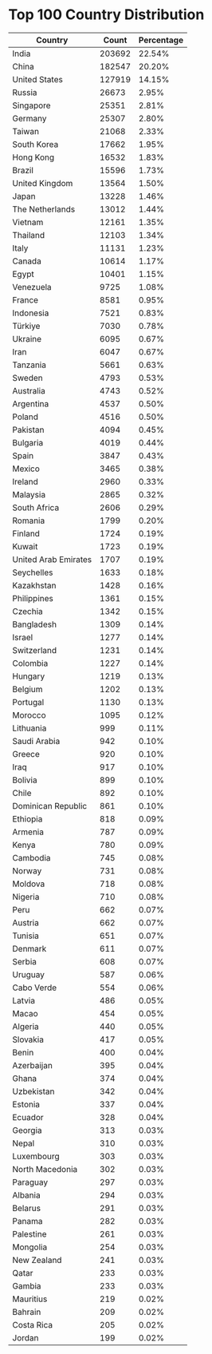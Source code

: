 # Top 100 Country Distribution
| Country | Count | Percentage |
|----|----|----|
| India | 203692 | 22.54% |
| China | 182547 | 20.20% |
| United States | 127919 | 14.15% |
| Russia | 26673 | 2.95% |
| Singapore | 25351 | 2.81% |
| Germany | 25307 | 2.80% |
| Taiwan | 21068 | 2.33% |
| South Korea | 17662 | 1.95% |
| Hong Kong | 16532 | 1.83% |
| Brazil | 15596 | 1.73% |
| United Kingdom | 13564 | 1.50% |
| Japan | 13228 | 1.46% |
| The Netherlands | 13012 | 1.44% |
| Vietnam | 12161 | 1.35% |
| Thailand | 12103 | 1.34% |
| Italy | 11131 | 1.23% |
| Canada | 10614 | 1.17% |
| Egypt | 10401 | 1.15% |
| Venezuela | 9725 | 1.08% |
| France | 8581 | 0.95% |
| Indonesia | 7521 | 0.83% |
| Türkiye | 7030 | 0.78% |
| Ukraine | 6095 | 0.67% |
| Iran | 6047 | 0.67% |
| Tanzania | 5661 | 0.63% |
| Sweden | 4793 | 0.53% |
| Australia | 4743 | 0.52% |
| Argentina | 4537 | 0.50% |
| Poland | 4516 | 0.50% |
| Pakistan | 4094 | 0.45% |
| Bulgaria | 4019 | 0.44% |
| Spain | 3847 | 0.43% |
| Mexico | 3465 | 0.38% |
| Ireland | 2960 | 0.33% |
| Malaysia | 2865 | 0.32% |
| South Africa | 2606 | 0.29% |
| Romania | 1799 | 0.20% |
| Finland | 1724 | 0.19% |
| Kuwait | 1723 | 0.19% |
| United Arab Emirates | 1707 | 0.19% |
| Seychelles | 1633 | 0.18% |
| Kazakhstan | 1428 | 0.16% |
| Philippines | 1361 | 0.15% |
| Czechia | 1342 | 0.15% |
| Bangladesh | 1309 | 0.14% |
| Israel | 1277 | 0.14% |
| Switzerland | 1231 | 0.14% |
| Colombia | 1227 | 0.14% |
| Hungary | 1219 | 0.13% |
| Belgium | 1202 | 0.13% |
| Portugal | 1130 | 0.13% |
| Morocco | 1095 | 0.12% |
| Lithuania | 999 | 0.11% |
| Saudi Arabia | 942 | 0.10% |
| Greece | 920 | 0.10% |
| Iraq | 917 | 0.10% |
| Bolivia | 899 | 0.10% |
| Chile | 892 | 0.10% |
| Dominican Republic | 861 | 0.10% |
| Ethiopia | 818 | 0.09% |
| Armenia | 787 | 0.09% |
| Kenya | 780 | 0.09% |
| Cambodia | 745 | 0.08% |
| Norway | 731 | 0.08% |
| Moldova | 718 | 0.08% |
| Nigeria | 710 | 0.08% |
| Peru | 662 | 0.07% |
| Austria | 662 | 0.07% |
| Tunisia | 651 | 0.07% |
| Denmark | 611 | 0.07% |
| Serbia | 608 | 0.07% |
| Uruguay | 587 | 0.06% |
| Cabo Verde | 554 | 0.06% |
| Latvia | 486 | 0.05% |
| Macao | 454 | 0.05% |
| Algeria | 440 | 0.05% |
| Slovakia | 417 | 0.05% |
| Benin | 400 | 0.04% |
| Azerbaijan | 395 | 0.04% |
| Ghana | 374 | 0.04% |
| Uzbekistan | 342 | 0.04% |
| Estonia | 337 | 0.04% |
| Ecuador | 328 | 0.04% |
| Georgia | 313 | 0.03% |
| Nepal | 310 | 0.03% |
| Luxembourg | 303 | 0.03% |
| North Macedonia | 302 | 0.03% |
| Paraguay | 297 | 0.03% |
| Albania | 294 | 0.03% |
| Belarus | 291 | 0.03% |
| Panama | 282 | 0.03% |
| Palestine | 261 | 0.03% |
| Mongolia | 254 | 0.03% |
| New Zealand | 241 | 0.03% |
| Qatar | 233 | 0.03% |
| Gambia | 233 | 0.03% |
| Mauritius | 219 | 0.02% |
| Bahrain | 209 | 0.02% |
| Costa Rica | 205 | 0.02% |
| Jordan | 199 | 0.02% |
